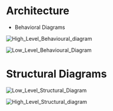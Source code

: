 # Architecture
* Behavioral Diagrams

![High_Level_Behavioural_diagram](https://user-images.githubusercontent.com/56836409/152368189-5a6bc597-2372-4629-a718-7c49a529bbdb.png)


![Low_Level_Behavioural_Diagram](https://user-images.githubusercontent.com/56836409/152926547-dc5dc56c-aa03-4c1f-a373-ca196aba64e0.png)





# Structural Diagrams

![Low_Level_Structural_Diagram](https://user-images.githubusercontent.com/56836409/152926552-62b72053-8630-4291-9909-0480003af51d.png)


![High_Level_Structural_diagram](https://user-images.githubusercontent.com/56836409/152926553-beebae39-42f6-4d8a-bdf8-89b71054689d.png)
